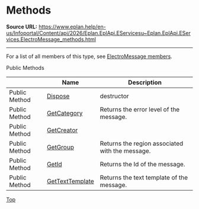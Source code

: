 # Methods

**Source URL:** https://www.eplan.help/en-us/Infoportal/Content/api/2026/Eplan.EplApi.EServicesu~Eplan.EplApi.EServices.ElectroMessage_methods.html

---

For a list of all members of this type, see [ElectroMessage members](Eplan.EplApi.EServicesu~Eplan.EplApi.EServices.ElectroMessage_members.html).

Public Methods

|  | Name | Description |
| --- | --- | --- |
| Public Method | [Dispose](Eplan.EplApi.EServicesu~Eplan.EplApi.EServices.ElectroMessage~Dispose().html) | destructor |
| Public Method | [GetCategory](Eplan.EplApi.EServicesu~Eplan.EplApi.EServices.ElectroMessage~GetCategory.html) | Returns the error level of the message. |
| Public Method | [GetCreator](Eplan.EplApi.EServicesu~Eplan.EplApi.EServices.ElectroMessage~GetCreator.html) |  |
| Public Method | [GetGroup](Eplan.EplApi.EServicesu~Eplan.EplApi.EServices.ElectroMessage~GetGroup.html) | Returns the region associated with the message. |
| Public Method | [GetId](Eplan.EplApi.EServicesu~Eplan.EplApi.EServices.ElectroMessage~GetId.html) | Returns the Id of the message. |
| Public Method | [GetTextTemplate](Eplan.EplApi.EServicesu~Eplan.EplApi.EServices.ElectroMessage~GetTextTemplate.html) | Returns the text template of the message. |

[Top](#top)
